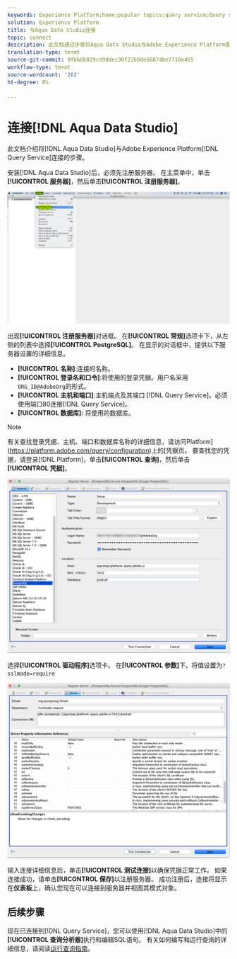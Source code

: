 ```yaml
---
keywords: Experience Platform;home;popular topics;query service;Query service;Aqua Data Studio;Aqua data studio;connect to query service;
solution: Experience Platform
title: 与Aqua Data Studio连接
topic: connect
description: 此文档通过步骤将Aqua Data Studio与Adobe Experience Platform查询服务连接。
translation-type: tm+mt
source-git-commit: 9fbb6b829cd9ddec30f22b0de66874be7710e465
workflow-type: tm+mt
source-wordcount: '262'
ht-degree: 0%

---
```



# 连接[!DNL Aqua Data Studio]

此文档介绍将[!DNL Aqua Data Studio]与Adobe Experience Platform[!DNL Query Service]连接的步骤。

安装[!DNL Aqua Data Studio]后，必须先注册服务器。 在主菜单中，单击&#x200B;**[!UICONTROL 服务器]**，然后单击&#x200B;**[!UICONTROL 注册服务器]**。

![](../images/clients/aqua-data-studio/register-server.png)

出现&#x200B;**[!UICONTROL 注册服务器]**&#x200B;对话框。 在&#x200B;**[!UICONTROL 常规]**&#x200B;选项卡下，从左侧的列表中选择&#x200B;**[!UICONTROL PostgreSQL]**。 在显示的对话框中，提供以下服务器设置的详细信息。

- **[!UICONTROL 名称]**:连接的名称。
- **[!UICONTROL 登录名和口令]**:将使用的登录凭据。用户名采用`ORG_ID@AdobeOrg`的形式。
- **[!UICONTROL 主机和端口]**:主机端点及其端口 [!DNL Query Service]。必须使用端口80连接[!DNL Query Service]。
- **[!UICONTROL 数据库]:** 将使用的数据库。

>[!NOTE]
>
>有关查找登录凭据、主机、端口和数据库名称的详细信息，请访问Platform](https://platform.adobe.com/query/configuration)上的[凭据页。 要查找您的凭据，请登录[!DNL Platform]，单击&#x200B;**[!UICONTROL 查询]**，然后单击&#x200B;**[!UICONTROL 凭据]**。

![](../images/clients/aqua-data-studio/register-server-general-tab.png)

选择&#x200B;**[!UICONTROL 驱动程序]**&#x200B;选项卡。 在&#x200B;**[!UICONTROL 参数]**&#x200B;下，将值设置为`?sslmode=require`

![](../images/clients/aqua-data-studio/register-server-driver-tab.png)

输入连接详细信息后，单击&#x200B;**[!UICONTROL 测试连接]**&#x200B;以确保凭据正常工作。 如果连接成功，请单击&#x200B;**[!UICONTROL 保存]**&#x200B;以注册服务器。 成功注册后，连接将显示在&#x200B;**仪表板**&#x200B;上，确认您现在可以连接到服务器并视图其模式对象。

## 后续步骤

现在已连接到[!DNL Query Service]，您可以使用[!DNL Aqua Data Studio]中的&#x200B;**[!UICONTROL 查询分析器]**&#x200B;执行和编辑SQL语句。 有关如何编写和运行查询的详细信息，请阅读[运行查询指南](../best-practices/writing-queries.md)。